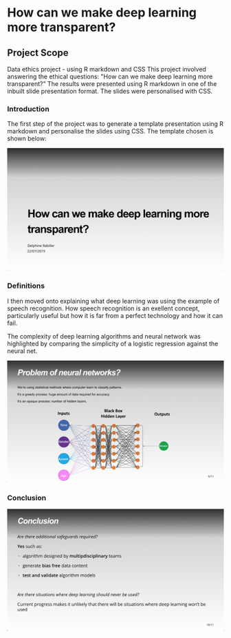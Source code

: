 # How can we make deep learning more transparent?


## Project Scope
Data ethics project - using R markdown and CSS
This project involved answering the ethical questions: "How can we make deep learning more transparent?" 
The results were presented using R markdown in one of the inbuilt slide presentation format. 
The slides were personalised with CSS.


### Introduction
The first step of the project was to generate a template presentation using R markdown and personalise the slides using CSS. 
The template chosen is shown below: 

![](/screenshots/slide_1.jpg)

### Definitions
I then moved onto explaining what deep learning was using the example of speech recognition. How speech recognition is an exellent concept, particularly useful but how it is far from a perfect technology and how it can fail.

The complexity of deep learning algorithms and neural network was highlighted by comparing the simplicity of a logistic regression against the neural net. 

![](/screenshots/neural_net_rep.jpg)

### Conclusion

![](/screenshots/conclusion.jpg)
